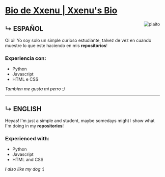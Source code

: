 # [Bio de Xxenu | Xxenu's Bio]("https://github.com/TiagoCrispo")
<div>
    <img align="right" alt="plaito" src="https://cdn.discordapp.com/emojis/859088644942069790.gif?v=1">
</div>

## ↳ ESPAÑOL
Oi oi! Yo soy solo un simple curioso estudiante, talvez de vez en cuando muestre lo que este haciendo en mis **repositórios**!  
### Experiencia con:
 - Python
 - Javascript
 - HTML e CSS

*Tambien me gusta mi perro :)*

---

## ↳ ENGLISH
Heyas! I'm just a simple and student, maybe somedays might I show what I'm doing in my **repositories**!  
### Experienced with:
 - Python
 - Javascript
 - HTML and CSS

*I also like my dog :)*
